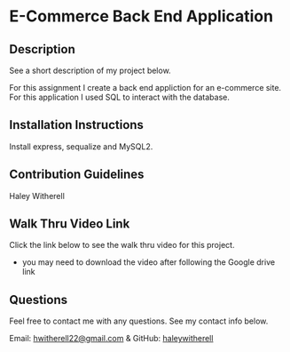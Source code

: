 # E-Commerce Back End Application 

## Description

See a short description of my project below.

For this assignment I create a back end appliction for an e-commerce site. For this application I used SQL to interact with the database.

## Installation Instructions

Install express, sequalize and MySQL2.

## Contribution Guidelines

Haley Witherell

## Walk Thru Video Link

Click the link below to see the walk thru video for this project.


* you may need to download the video after following the Google drive link


## Questions

Feel free to contact me with any questions. See my contact info below.

Email: hwitherell22@gmail.com & GitHub: [haleywitherell](https://github.com/haleywitherell)